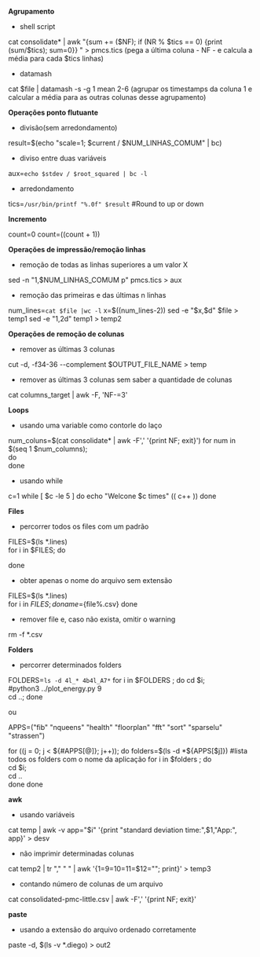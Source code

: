 **Agrupamento**

- shell script

cat consolidate* | awk  "{sum += (\$NF); if (NR % $tics == 0) {print (sum/$tics); sum=0}} " > pmcs.tics (pega a última coluna - NF - e calcula a média para cada $tics linhas)

- datamash

cat $file | datamash -s -g 1 mean 2-6 (agrupar os timestamps da coluna 1 e calcular a média para as outras colunas desse agrupamento)

**Operações ponto flutuante**

- divisão(sem arredondamento)

result=$(echo "scale=1; $current / $NUM_LINHAS_COMUM" | bc)

- diviso entre duas variáveis

aux=`echo $stdev / $root_squared | bc -l`

- arredondamento

tics=`/usr/bin/printf "%.0f" $result` #Round to up or down

**Incremento**

count=0
count=$(($count + 1)) 

**Operações de impressão/remoção linhas**

- remoção de todas as linhas superiores a um valor X

sed -n "1,$NUM_LINHAS_COMUM p" pmcs.tics > aux

- remoção das primeiras e das últimas n linhas

num_lines=`cat $file |wc -l`
x=$((num_lines-2)) 
sed -e "$x,\$d" $file > temp1
sed -e "1,2d" temp1 > temp2

**Operações de remoção de colunas**

- remover as últimas 3 colunas

cut -d, -f34-36 --complement $OUTPUT_FILE_NAME > temp

- remover as últimas 3 colunas sem saber a quantidade de colunas

cat columns_target | awk -F, 'NF-=3'

**Loops**

- usando uma variable como contorle do laço

num_coluns=$(cat consolidate* | awk -F',' '{print NF; exit}')
for num in $(seq 1 $num_columns);     
do  
done

- usando while

c=1
while [ $c -le 5 ]
do
	echo "Welcone $c times"
	(( c++ ))
done

**Files**
- percorrer todos os files com um padrão

FILES=$(ls *.lines)      
for i in $FILES;
do  

done

- obter apenas o nome do arquivo sem extensão

FILES=$(ls *.lines)      
for i in $FILES;
do  
     name=${file%.csv}
done

- remover file e, caso não exista, omitir o warning

rm -f *.csv 

**Folders**

- percorrer determinados folders

FOLDERS=`ls -d 4l_* 4b4l_A7*`
for i in $FOLDERS ;
do
    cd $i;          
    #python3 ../plot_energy.py 9      
    cd ..;
done

ou

APPS=("fib" "nqueens" "health" "floorplan" "fft" "sort" "sparselu" "strassen")

for ((j = 0; j < ${#APPS[@]}; j++));
do   
      folders=$(ls -d *${APPS[$j]}) #lista todos os folders com o nome da aplicação
      for i in $folders ;
      do          
         cd $i;  
         cd ..    
      done
done

**awk**

- usando variáveis

cat temp | awk -v app="$i" '{print "standard deviation time:",$1,"App:", app}' > desv


- não imprimir determinadas colunas

cat temp2 | tr "," " " | awk '{$1=$9=$10=$11=$12=""; print}' > temp3

- contando número de colunas de um arquivo

cat consolidated-pmc-little.csv | awk -F',' '{print NF; exit}'

**paste**

- usando a extensão do arquivo ordenado corretamente

paste -d, $(ls -v *.diego) > out2
